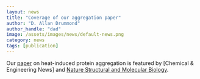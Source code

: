 ```yaml
---
layout: news
title: "Coverage of our aggregation paper"
author: "D. Allan Drummond"
author_handle: "dad"
image: /assets/images/news/default-news.png
category: news
tags: [publication]
---
```

Our [paper] on heat-induced protein aggregation is featured by [Chemical & Engineering News] and [Nature Structural and Molecular Biology][NSMB].

[paper]: /papers/paper/endogenous-aggregates
[CandEN]: /assets/pdfs/arnaud15-chem-and-eng-news-aggregation-story.pdf
[NSMB]: /assets/pdfs/nsmb-news-and-views-re-wallace-etal-2015.pdf
